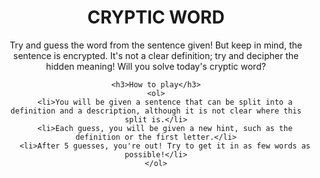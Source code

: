 <center>
    <h1>CRYPTIC WORD</h1>
    <p>Try and guess the word from the sentence given! But keep in mind, the sentence is encrypted. It's not a clear definition; try and decipher the hidden meaning! Will you solve today's cryptic word?</p>

    <h3>How to play</h3>
    <ol>
        <li>You will be given a sentence that can be split into a definition and a description, although it is not clear where this split is.</li>
        <li>Each guess, you will be given a new hint, such as the definition or the first letter.</li>
        <li>After 5 guesses, you're out! Try to get it in as few words as possible!</li>
    </ol>
</center>

